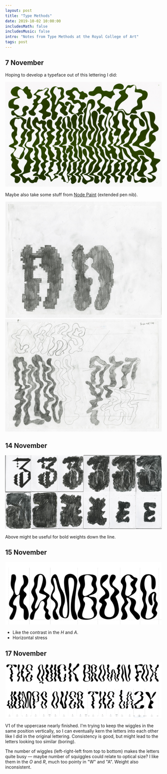```yaml
---
layout: post
title: "Type Methods"
date: 2019-10-02 10:00:00
includesMath: false
includesMusic: false
intro: "Notes from Type Methods at the Royal College of Art"
tags: post
---
```


## 7 November
Hoping to develop a typeface out of this lettering I did:

![Cars to ploughshares poster](/assets/posters/ploughshares.jpg)

Maybe also take some stuff from [Node Paint](http://www.maxkoehler.com/node-paint/) (extended pen nib).

![Lettering sketch](/assets/type-methods/sketch-1.jpg)
![Lettering sketch](/assets/type-methods/sketch-2.jpg)

## 14 November

![Lettering animation frame](/assets/type-methods/grid.jpg)

Above might be useful for bold weights down the line.

## 15 November

![Hamburg 1](/assets/type-methods/hamburg-1.jpg)
- Like the contrast in the *H* and *A*.
- Horizontal stress

## 17 November
![Type sample](/assets/type-methods/Capture-3.PNG)

V1 of the uppercase nearly finished. I'm trying to keep the wiggles in the same position vertically, so I can eventually kern the letters into each other like I did in the original lettering. Consistency is good, but might lead to the letters looking too similar (boring).

The number of wiggles (left-right-left from top to bottom) makes the letters quite busy — maybe number of squiggles could relate to optical size? I like them in the *O* and *R*, much too pointy in "W" and "A". Weight also inconsistent.